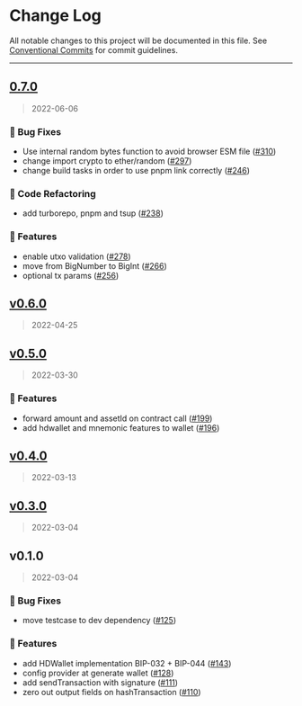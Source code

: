 # Change Log

All notable changes to this project will be documented in this file.
See [Conventional Commits](https://conventionalcommits.org) for commit guidelines.

---


<a name="0.7.0"></a>
## [0.7.0](https://github.com/FuelLabs/fuels-ts/compare/v0.6.0...0.7.0)

> 2022-06-06

### 🐞 Bug Fixes

* Use internal random bytes function to avoid browser ESM file ([#310](https://github.com/FuelLabs/fuels-ts/issues/310))
* change import crypto to ether/random ([#297](https://github.com/FuelLabs/fuels-ts/issues/297))
* change build tasks in order to use pnpm link correctly ([#246](https://github.com/FuelLabs/fuels-ts/issues/246))

### 📃 Code Refactoring

* add turborepo, pnpm and tsup ([#238](https://github.com/FuelLabs/fuels-ts/issues/238))

### 🚀 Features

* enable utxo validation ([#278](https://github.com/FuelLabs/fuels-ts/issues/278))
* move from BigNumber to BigInt ([#266](https://github.com/FuelLabs/fuels-ts/issues/266))
* optional tx params ([#256](https://github.com/FuelLabs/fuels-ts/issues/256))


<a name="v0.6.0"></a>
## [v0.6.0](https://github.com/FuelLabs/fuels-ts/compare/v0.5.0...v0.6.0)

> 2022-04-25


<a name="v0.5.0"></a>
## [v0.5.0](https://github.com/FuelLabs/fuels-ts/compare/v0.4.0...v0.5.0)

> 2022-03-30

### 🚀 Features

* forward amount and assetId on contract call ([#199](https://github.com/FuelLabs/fuels-ts/issues/199))
* add hdwallet and mnemonic features to wallet ([#196](https://github.com/FuelLabs/fuels-ts/issues/196))


<a name="v0.4.0"></a>
## [v0.4.0](https://github.com/FuelLabs/fuels-ts/compare/v0.3.0...v0.4.0)

> 2022-03-13


<a name="v0.3.0"></a>
## [v0.3.0](https://github.com/FuelLabs/fuels-ts/compare/v0.1.0...v0.3.0)

> 2022-03-04


<a name="v0.1.0"></a>
## v0.1.0

> 2022-03-04

### 🐞 Bug Fixes

* move testcase to dev dependency ([#125](https://github.com/FuelLabs/fuels-ts/issues/125))

### 🚀 Features

* add HDWallet implementation BIP-032 + BIP-044 ([#143](https://github.com/FuelLabs/fuels-ts/issues/143))
* config provider at generate wallet ([#128](https://github.com/FuelLabs/fuels-ts/issues/128))
* add sendTransaction with signature ([#111](https://github.com/FuelLabs/fuels-ts/issues/111))
* zero out output fields on hashTransaction ([#110](https://github.com/FuelLabs/fuels-ts/issues/110))

